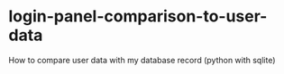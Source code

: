 # login-panel-comparison-to-user-data
How to compare user data with my database record (python with sqlite)
